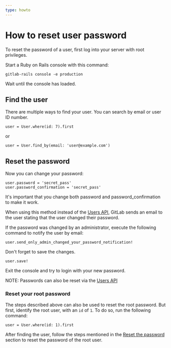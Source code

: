 ```yaml
---
type: howto
---
```


# How to reset user password

To reset the password of a user, first log into your server with root privileges.

Start a Ruby on Rails console with this command:

```shell
gitlab-rails console -e production
```

Wait until the console has loaded.

## Find the user

There are multiple ways to find your user. You can search by email or user ID number.

```shell
user = User.where(id: 7).first
```

or

```shell
user = User.find_by(email: 'user@example.com')
```

## Reset the password

Now you can change your password:

```shell
user.password = 'secret_pass'
user.password_confirmation = 'secret_pass'
```

It's important that you change both password and password_confirmation to make it work.

When using this method instead of the [Users API](../api/users.md#user-modification), GitLab sends an email to the user stating that the user changed their password.

If the password was changed by an administrator, execute the following command to notify the user by email:

```shell
user.send_only_admin_changed_your_password_notification!
```

Don't forget to save the changes.

```shell
user.save!
```

Exit the console and try to login with your new password.

NOTE:
Passwords can also be reset via the [Users API](../api/users.md#user-modification)

### Reset your root password

The steps described above can also be used to reset the root password. But first, identify the root user, with an `id` of `1`. To do so, run the following command:

```shell
user = User.where(id: 1).first
```

After finding the user, follow the steps mentioned in the [Reset the password](#reset-the-password) section to reset the password of the root user.

<!-- ## Troubleshooting

Include any troubleshooting steps that you can foresee. If you know beforehand what issues
one might have when setting this up, or when something is changed, or on upgrading, it's
important to describe those, too. Think of things that may go wrong and include them here.
This is important to minimize requests for support, and to avoid doc comments with
questions that you know someone might ask.

Each scenario can be a third-level heading, e.g. `### Getting error message X`.
If you have none to add when creating a doc, leave this section in place
but commented out to help encourage others to add to it in the future. -->

